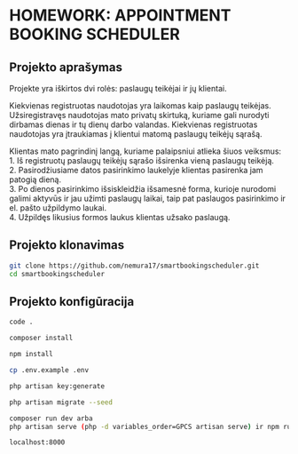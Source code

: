 # HOMEWORK: APPOINTMENT BOOKING SCHEDULER

## Projekto aprašymas

Projekte yra iškirtos dvi rolės: paslaugų teikėjai ir jų klientai.

Kiekvienas registruotas naudotojas yra laikomas kaip paslaugų teikėjas. Užsiregistravęs naudotojas mato privatų skirtuką, kuriame gali nurodyti dirbamas dienas ir tų dienų darbo valandas. Kiekvienas registruotas naudotojas yra įtraukiamas į klientui matomą paslaugų teikėjų sąrašą.

Klientas mato pagrindinį langą, kuriame palaipsniui atlieka šiuos veiksmus: <br>
    1. Iš registruotų paslaugų teikėjų sąrašo išsirenka vieną paslaugų teikėją. <br>
    2. Pasirodžiusiame datos pasirinkimo laukelyje klientas pasirenka jam patogią dieną. <br>
    3. Po dienos pasirinkimo išsiskleidžia išsamesnė forma, kurioje nurodomi galimi aktyvūs ir jau užimti paslaugų laikai, taip pat paslaugos pasirinkimo ir el. pašto užpildymo laukai. <br>
    4. Užpildęs likusius formos laukus klientas užsako paslaugą.

## Projekto klonavimas

```bash
git clone https://github.com/nemura17/smartbookingscheduler.git
cd smartbookingscheduler
```

## Projekto konfigūracija

```bash
code .
```

```bash
composer install
```

```bash
npm install
```

```bash
cp .env.example .env
```

```bash
php artisan key:generate
```

```bash
php artisan migrate --seed
```

```bash
composer run dev arba
php artisan serve (php -d variables_order=GPCS artisan serve) ir npm run dev atskiruose terminaluose
```
```bash
localhost:8000
```
